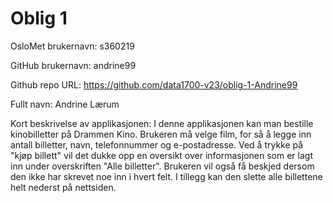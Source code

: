 Oblig 1
=======
OsloMet brukernavn: s360219

GitHub brukernavn: andrine99

Github repo URL: https://github.com/data1700-v23/oblig-1-Andrine99

Fullt navn: Andrine Lærum

Kort beskrivelse av applikasjonen: I denne applikasjonen kan man bestille kinobilletter på Drammen Kino. Brukeren må velge film, for så å legge inn antall billetter, navn, telefonnummer og e-postadresse. Ved å trykke på "kjøp billett" vil det dukke opp en oversikt over informasjonen som er lagt inn under overskriften "Alle billetter". Brukeren vil også få beskjed dersom den ikke har skrevet noe inn i hvert felt. I tillegg kan den slette alle billettene helt nederst på nettsiden. 
